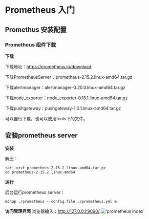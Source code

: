 # Prometheus 入门
## Promethus 安装配置

### Prometheus 组件下载

**下载**

下载地址：https://prometheus.io/download

下载PrometheusServer：prometheus-2.15.2.linux-amd64.tar.gz

下载alertmanager：alertmanager-0.20.0.linux-amd64.tar.gz

下载node_exporter：node_exporter-0.18.1.linux-amd64.tar.gz

下载pushgateway：pushgateway-1.0.1.linux-amd64.tar.gz

可以自行下载，也可以使用tools下的文件。

## 安装prometheus server

**安装**

解压：
```
tar -xzvf prometheus-2.15.2.linux-amd64.tar.gz
cd prometheus-2.15.2.linux-amd64
```

**运行**

后台运行prometheus server：
```
nohup ./prometheus --config.file ./prometheus.yml &
```

**访问管理界面**
浏览器输入：http://127.0.0.1:9090/
!['prometheus index'](https://upload-images.jianshu.io/upload_images/6087133-defe694d27d98c3c.png?imageMogr2/auto-orient/strip|imageView2/2/w/1017/format/webp "prometheus index")